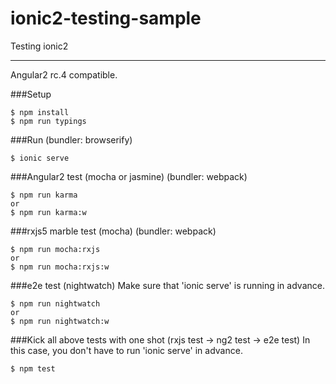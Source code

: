 # ionic2-testing-sample
Testing ionic2

---

Angular2 rc.4 compatible.

###Setup
```
$ npm install
$ npm run typings
```

###Run (bundler: browserify)
```
$ ionic serve
```

###Angular2 test (mocha or jasmine) (bundler: webpack)
```
$ npm run karma
or
$ npm run karma:w
```

###rxjs5 marble test (mocha) (bundler: webpack)
```
$ npm run mocha:rxjs
or
$ npm run mocha:rxjs:w
```

###e2e test (nightwatch)
Make sure that 'ionic serve' is running in advance.
```
$ npm run nightwatch
or
$ npm run nightwatch:w
```

###Kick all above tests with one shot (rxjs test -> ng2 test -> e2e test)
In this case, you don't have to run 'ionic serve' in advance.
```
$ npm test
```